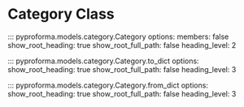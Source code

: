 # Category Class

::: pyproforma.models.category.Category
    options:
      members: false
      show_root_heading: true
      show_root_full_path: false
      heading_level: 2

::: pyproforma.models.category.Category.to_dict
    options:
      show_root_heading: true
      show_root_full_path: false
      heading_level: 3

::: pyproforma.models.category.Category.from_dict
    options:
      show_root_heading: true
      show_root_full_path: false
      heading_level: 3
